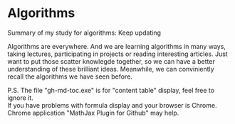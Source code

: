 # Algorithms
Summary of my study for algorithms: Keep updating  

Algorithms are everywhere. And we are learning algorithms in many ways, taking lectures, participating in projects or reading interesting articles. Just want to put those scatter knowlegde together, so we can have a better understanding of these brilliant ideas. Meanwhile, we can conviniently recall the algorithms we have seen before.  

P.S.
The file "gh-md-toc.exe" is for "content table" display, feel free to ignore it.  
If you have problems with formula display and your browser is Chrome. Chrome application "MathJax Plugin for Github" may help.  
 

